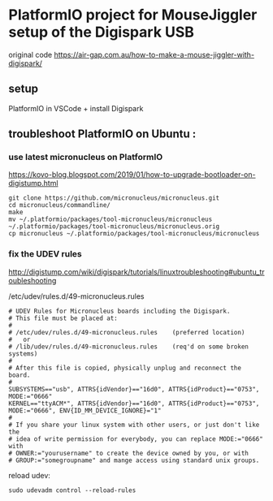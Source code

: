 
# PlatformIO project for MouseJiggler setup of the Digispark USB

original code https://air-gap.com.au/how-to-make-a-mouse-jiggler-with-digispark/

## setup

PlatformIO in VSCode + install Digispark

## troubleshoot PlatformIO on Ubuntu :

### use latest micronucleus on PlatformIO
https://kovo-blog.blogspot.com/2019/01/how-to-upgrade-bootloader-on-digistump.html
```
git clone https://github.com/micronucleus/micronucleus.git
cd micronucleus/commandline/
make
mv ~/.platformio/packages/tool-micronucleus/micronucleus  ~/.platformio/packages/tool-micronucleus/micronucleus.orig
cp micronucleus ~/.platformio/packages/tool-micronucleus/micronucleus
```

### fix the UDEV rules

 http://digistump.com/wiki/digispark/tutorials/linuxtroubleshooting#ubuntu_troubleshooting

/etc/udev/rules.d/49-micronucleus.rules
```
# UDEV Rules for Micronucleus boards including the Digispark.
# This file must be placed at:
#
# /etc/udev/rules.d/49-micronucleus.rules    (preferred location)
#   or
# /lib/udev/rules.d/49-micronucleus.rules    (req'd on some broken systems)
#
# After this file is copied, physically unplug and reconnect the board.
#
SUBSYSTEMS=="usb", ATTRS{idVendor}=="16d0", ATTRS{idProduct}=="0753", MODE:="0666"
KERNEL=="ttyACM*", ATTRS{idVendor}=="16d0", ATTRS{idProduct}=="0753", MODE:="0666", ENV{ID_MM_DEVICE_IGNORE}="1"
#
# If you share your linux system with other users, or just don't like the
# idea of write permission for everybody, you can replace MODE:="0666" with
# OWNER:="yourusername" to create the device owned by you, or with
# GROUP:="somegroupname" and mange access using standard unix groups.
```

reload udev:
```
sudo udevadm control --reload-rules
```

